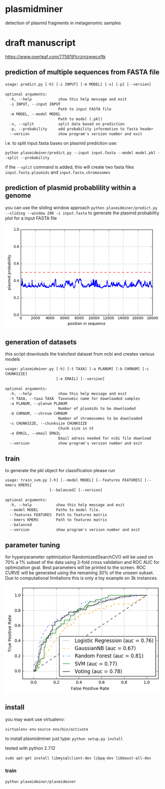 # plasmidminer

detection of plasmid fragments in metagenomic samples

# draft manuscript
https://www.overleaf.com/7758191crzmzwwcxftk


## prediction of multiple sequences from FASTA file

```
usage: predict.py [-h] [-i INPUT] [-m MODEL] [-s] [-p] [--version]

optional arguments:
  -h, --help            show this help message and exit
  -i INPUT, --input INPUT
                        Path to input FASTA file
  -m MODEL, --model MODEL
                        Path to model (.pkl)
  -s, --split           split data based on prediction
  -p, --probability     add probability information to fasta header
  --version             show program's version number and exit
```

i.e. to split input.fasta bases on plasmid prediction use:

```
python plasmidminer/predict.py --input input.fasta --model model.pkl --split --probability
```

if the `--split` command is added, this will create two fasta files `input.fasta.plasmids` and `input.fasta.chromosomes`

## prediction of plasmid probablility within a genome

you can use the sliding window approach `python plasmidminer/predict.py --sliding --window 200 -i input.fasta` to generate the plasmid probability plot for a input FASTA file

![alt text](chr.png "plasmid probability")

## generation of datasets

this script downloads the train/test dataset from ncbi and creates various models

```
usage: plasmidminer.py [-h] [-t TAXA] [-a PLANUM] [-b CHRNUM] [-c CHUNKSIZE]
                       [-e EMAIL] [--version]

optional arguments:
  -h, --help            show this help message and exit
  -t TAXA, --taxa TAXA  Taxonomic name for downloaded samples
  -a PLANUM, --planum PLANUM
                        Number of plasmids to be downloaded
  -b CHRNUM, --chrnum CHRNUM
                        Number of chromosomes to be downloaded
  -c CHUNKSIZE, --chunksize CHUNKSIZE
                        Chunk size in nt
  -e EMAIL, --email EMAIL
                        Email adress needed for ncbi file download
  --version             show program's version number and exit

```


## train
to generate the pkl object for classification please run
```
usage: train_svm.py [-h] [--model MODEL] [--features FEATURES] [--kmers KMERS]
                    [--balanced] [--version]

optional arguments:
  -h, --help           show this help message and exit
  --model MODEL        Patho to model file.
  --features FEATURES  Path to features matrix
  --kmers KMERS        Path to features matrix
  --balanced
  --version            show program's version number and exit
```


## parameter tuning

for hyperparameter optimization RandomizedSearchCV() will be used on 70% a 1% subset of the data using 3-fold cross validation and ROC AUC for optimization goal. Best parameters will be printed to the screen. ROC CURVE will be generated using the remaining 30% of the unseen subset. Due to computational limitations this is only a toy example on 3k instances. 

![alt text](index.png "ROC")

## install
you may want use virtualenv:

`virtualenv env`
`source env/bin/activate`

to install plasmidminer just type: `python setup.py install`

tested with python 2.7.12


`sudo apt-get install libmysqlclient-dev libpq-dev libboost-all-dev`

### train
`python plasmidminer/plasmidminer`

